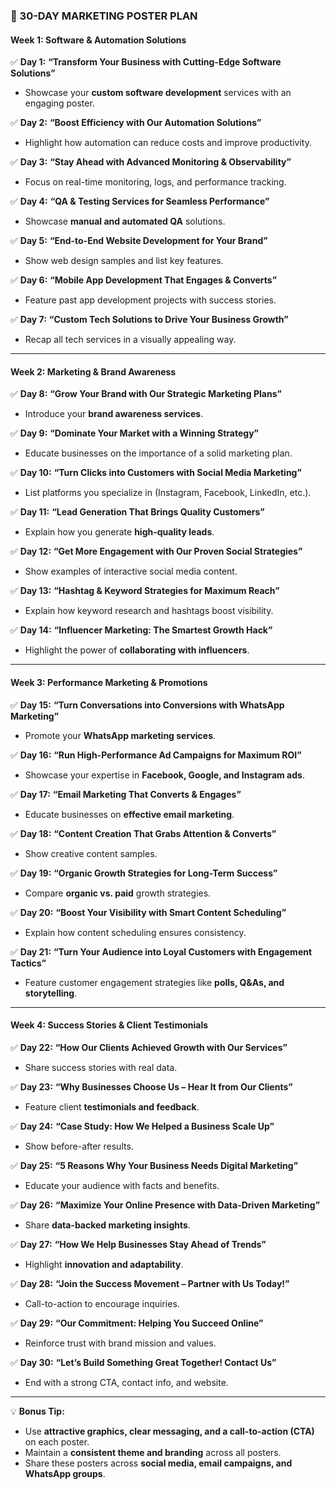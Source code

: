 
### **📅 30-DAY MARKETING POSTER PLAN**  

#### **Week 1: Software & Automation Solutions**
✅ **Day 1:** **“Transform Your Business with Cutting-Edge Software Solutions”**  
   - Showcase your **custom software development** services with an engaging poster.  

✅ **Day 2:** **“Boost Efficiency with Our Automation Solutions”**  
   - Highlight how automation can reduce costs and improve productivity.  

✅ **Day 3:** **“Stay Ahead with Advanced Monitoring & Observability”**  
   - Focus on real-time monitoring, logs, and performance tracking.  

✅ **Day 4:** **“QA & Testing Services for Seamless Performance”**  
   - Showcase **manual and automated QA** solutions.  

✅ **Day 5:** **“End-to-End Website Development for Your Brand”**  
   - Show web design samples and list key features.  

✅ **Day 6:** **“Mobile App Development That Engages & Converts”**  
   - Feature past app development projects with success stories.  

✅ **Day 7:** **“Custom Tech Solutions to Drive Your Business Growth”**  
   - Recap all tech services in a visually appealing way.  

---

#### **Week 2: Marketing & Brand Awareness**
✅ **Day 8:** **“Grow Your Brand with Our Strategic Marketing Plans”**  
   - Introduce your **brand awareness services**.  

✅ **Day 9:** **“Dominate Your Market with a Winning Strategy”**  
   - Educate businesses on the importance of a solid marketing plan.  

✅ **Day 10:** **“Turn Clicks into Customers with Social Media Marketing”**  
   - List platforms you specialize in (Instagram, Facebook, LinkedIn, etc.).  

✅ **Day 11:** **“Lead Generation That Brings Quality Customers”**  
   - Explain how you generate **high-quality leads**.  

✅ **Day 12:** **“Get More Engagement with Our Proven Social Strategies”**  
   - Show examples of interactive social media content.  

✅ **Day 13:** **“Hashtag & Keyword Strategies for Maximum Reach”**  
   - Explain how keyword research and hashtags boost visibility.  

✅ **Day 14:** **“Influencer Marketing: The Smartest Growth Hack”**  
   - Highlight the power of **collaborating with influencers**.  

---

#### **Week 3: Performance Marketing & Promotions**
✅ **Day 15:** **“Turn Conversations into Conversions with WhatsApp Marketing”**  
   - Promote your **WhatsApp marketing services**.  

✅ **Day 16:** **“Run High-Performance Ad Campaigns for Maximum ROI”**  
   - Showcase your expertise in **Facebook, Google, and Instagram ads**.  

✅ **Day 17:** **“Email Marketing That Converts & Engages”**  
   - Educate businesses on **effective email marketing**.  

✅ **Day 18:** **“Content Creation That Grabs Attention & Converts”**  
   - Show creative content samples.  

✅ **Day 19:** **“Organic Growth Strategies for Long-Term Success”**  
   - Compare **organic vs. paid** growth strategies.  

✅ **Day 20:** **“Boost Your Visibility with Smart Content Scheduling”**  
   - Explain how content scheduling ensures consistency.  

✅ **Day 21:** **“Turn Your Audience into Loyal Customers with Engagement Tactics”**  
   - Feature customer engagement strategies like **polls, Q&As, and storytelling**.  

---

#### **Week 4: Success Stories & Client Testimonials**
✅ **Day 22:** **“How Our Clients Achieved Growth with Our Services”**  
   - Share success stories with real data.  

✅ **Day 23:** **“Why Businesses Choose Us – Hear It from Our Clients”**  
   - Feature client **testimonials and feedback**.  

✅ **Day 24:** **“Case Study: How We Helped a Business Scale Up”**  
   - Show before-after results.  

✅ **Day 25:** **“5 Reasons Why Your Business Needs Digital Marketing”**  
   - Educate your audience with facts and benefits.  

✅ **Day 26:** **“Maximize Your Online Presence with Data-Driven Marketing”**  
   - Share **data-backed marketing insights**.  

✅ **Day 27:** **“How We Help Businesses Stay Ahead of Trends”**  
   - Highlight **innovation and adaptability**.  

✅ **Day 28:** **“Join the Success Movement – Partner with Us Today!”**  
   - Call-to-action to encourage inquiries.  

✅ **Day 29:** **“Our Commitment: Helping You Succeed Online”**  
   - Reinforce trust with brand mission and values.  

✅ **Day 30:** **“Let’s Build Something Great Together! Contact Us”**  
   - End with a strong CTA, contact info, and website.  

---

💡 **Bonus Tip:**  
- Use **attractive graphics, clear messaging, and a call-to-action (CTA)** on each poster.  
- Maintain a **consistent theme and branding** across all posters.  
- Share these posters across **social media, email campaigns, and WhatsApp groups**.  

